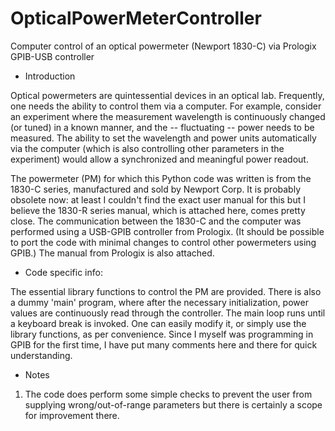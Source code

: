 # OpticalPowerMeterController
Computer control of an optical powermeter (Newport 1830-C) via Prologix GPIB-USB controller 

- Introduction
 
Optical powermeters are quintessential devices in an optical lab. Frequently, one needs the ability to control them via a computer. For example, consider an experiment where the measurement wavelength is continuously changed (or tuned) in a known manner, and the -- fluctuating -- power needs to be measured. The ability to set the wavelength and power units automatically via the computer (which is also controlling other parameters in the experiment) would allow a synchronized and meaningful power readout. 

The powermeter (PM) for which this Python code was written is from the 1830-C series, manufactured and sold by Newport Corp. It is probably obsolete now: at least I couldn't find the exact user manual for this but I believe the 1830-R series manual, which is attached here, comes pretty close. The communication between the 1830-C and the computer was performed using a USB-GPIB controller from Prologix. (It should be possible to port the code with minimal changes to control other powermeters using GPIB.) The manual from Prologix is also attached. 

- Code specific info:

The essential library functions to control the PM are provided. There is also a dummy 'main' program, where after the necessary initialization, power values are continuously read through the controller. The main loop runs until a keyboard break is invoked. One can easily modify it, or simply use the library functions, as per convenience. Since I myself was programming in GPIB for the first time, I have put many comments here and there for quick understanding. 

- Notes

1. The code does perform some simple checks to prevent the user from supplying wrong/out-of-range parameters but there is certainly a scope for improvement there.  
